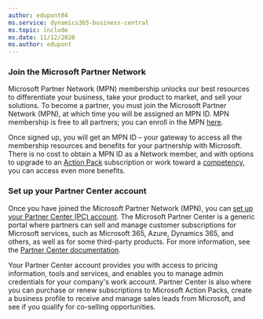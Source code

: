 ```yaml
---
author: edupont04
ms.service: dynamics365-business-central
ms.topic: include
ms.date: 11/12/2020
ms.author: edupont
---
```

### Join the Microsoft Partner Network

Microsoft Partner Network (MPN) membership unlocks our best resources to differentiate your business, take your product to market, and sell your solutions. To become a partner, you must join the Microsoft Partner Network (MPN), at which time you will be assigned an MPN ID. MPN membership is free to all partners; you can enroll in the MPN [here](https://partner.microsoft.com/membership).

Once signed up, you will get an MPN ID – your gateway to access all the membership resources and benefits for your partnership with Microsoft. There is no cost to obtain a MPN ID as a Network member, and with options to upgrade to an [Action Pack](https://partner.microsoft.com/membership/action-pack) subscription or work toward a [competency](https://partner.microsoft.com/membership/competencies), you can access even more benefits.  

### Set up your Partner Center account

Once you have joined the Microsoft Partner Network (MPN), you can [set up your Partner Center (PC) account](/partner-center/mpn-create-a-partner-center-account). The Microsoft Partner Center is a generic portal where partners can sell and manage customer subscriptions for Microsoft services, such as Microsoft 365, Azure, Dynamics 365, and others, as well as for some third-party products. For more information, see the [Partner Center documentation](/partner-center/).

Your Partner Center account provides you with access to pricing information, tools and services, and enables you to manage admin credentials for your company's work account. Partner Center is also where you can purchase or renew subscriptions to Microsoft Action Packs, create a business profile to receive and manage sales leads from Microsoft, and see if you qualify for co-selling opportunities.
